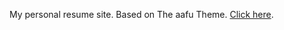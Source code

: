 My personal resume site.
Based on The aafu Theme. [Click here](https://github.com/darshanbaral/aafu).